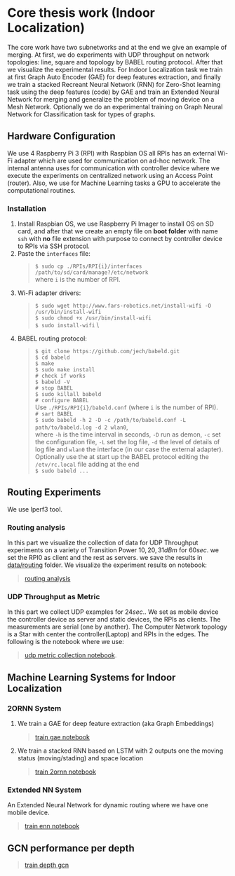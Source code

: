 # Core thesis work (Indoor Localization)

The core work have two subnetworks and at the end we give an example of merging. At first, we do experiments with UDP 
throughput on network topologies: line, square and topology by BABEL routing protocol. After that we visualize the 
experimental results. For Indoor Localization task we train at first Graph Auto Encoder (GAE) for deep features 
extraction, and finally we train a stacked Recreant Neural Network (RNN) for Zero-Shot learning  task using the deep 
features (code) by GAE and train an Extended Neural Network for merging and generalize the problem of moving device on 
a Mesh Network. Optionally we do an experimental training on Graph Neural Network for Classification task for types 
of graphs.

## Hardware Configuration

We use 4 Raspberry Pi 3 (RPI) with Raspbian OS all RPIs has an external Wi-Fi adapter
which are used for communication on ad-hoc network. The internal antenna uses for communication with controller device
where we execute the experiments on centralized network using an Access Point (router). Also, we use for Machine Learning
tasks a GPU to accelerate the computational routines.

### Installation

1. Install Raspbian OS, we use Raspberry Pi Imager to install OS on SD card, and after that we create an empty 
   file on **boot folder** with name `ssh` with **no** file extension with purpose to connect by controller device
   to RPIs via SSH protocol.
2. Paste the `interfaces` file:
   > `$ sudo cp ./RPIs/RPI{i}/interfaces /path/to/sd/card/manage?/etc/network` \
   >  where `i` is the number of RPI.
3. Wi-Fi adapter drivers:
   > `$ sudo wget http://www.fars-robotics.net/install-wifi -O /usr/bin/install-wifi` \
   > `$ sudo chmod +x /usr/bin/install-wifi` \
   > `$ sudo install-wifi` \
4. BABEL routing protocol:
   > `$ git clone https://github.com/jech/babeld.git` \
   > `$ cd babeld` \
   > `$ make` \
   > `$ sudo make install` \
   > `# check if works` \
   > `$ babeld -V` \
   > `# stop BABEL` \
   > `$ sudo killall babeld` \
   > `# configure BABEL` \
   > Use `./RPIs/RPI{i}/babeld.conf` (where `i` is the number of RPI). \
   > `# sart BABEL` \
   > `$ sudo babeld -h 2 -D -c /path/to/babeld.conf -L path/to/babeld.log -d 2 wlan0`, \
   > where `-h` is the time interval in seconds, `-D` run as demon, `-c` set the configuration file, `-L` set the log 
   > file, `-d` the level of details of log file and `wlan0` the interface (in our case the external adapter). \
   > Optionally use the at start up the BABEL protocol editing the `/etv/rc.local` file adding at the end \
   > `$ sudo babeld ...`


## Routing Experiments
We use Iperf3 tool.

### Routing analysis
In this part we visualize the collection of data for UDP Throughput experiments on a variety of
Transition Power ${10, 20, 31} dBm$ for $60 sec.$ we set the RPI0 as client and the rest as servers.
we save the results in [data/routing](data/routing/) folder. We visualize the experiment results on notebook:
>[routing analysis](routinganalisis.ipynb)

### UDP Throughput as Metric
In this part we collect UDP examples for $24 sec.$. We set as mobile device the controller
device as server and static devices, the RPIs as clients. The measurements are serial (one by another). The Computer Network 
topology is a Star with center the controller(Laptop) and RPIs in the edges. The following is the notebook where we use:
> [udp metric collection notebook](collect-udp-metric.ipynb).

## Machine Learning Systems for Indoor Localization

### 2ORNN System
1. We train a GAE for deep feature extraction (aka Graph Embeddings)
   > [train gae notebook](train-gae.ipynb)
2. We train a stacked RNN based on LSTM with 2 outputs one the moving status (moving/stading) and space location
   > [train 2ornn notebook](train-2ornn.ipynb)

### Extended NN System
An Extended Neural Network for dynamic routing where we have one mobile device.
> [train enn notebook](train-extnn.ipynb)

## GCN performance per depth
> [train depth gcn](gcn-depth.ipynb)